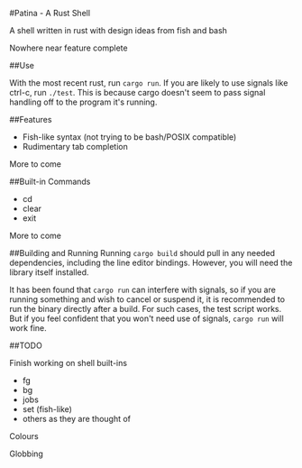 #Patina - A Rust Shell

A shell written in rust with design ideas from fish and bash

Nowhere near feature complete

##Use

With the most recent rust, run `cargo run`. If you are likely to use signals like ctrl-c, run `./test`. This is because cargo doesn't seem to pass signal handling off to the program it's running.

##Features

- Fish-like syntax (not trying to be bash/POSIX compatible)
- Rudimentary tab completion

More to come

##Built-in Commands

- cd
- clear
- exit

More to come

##Building and Running
Running `cargo build` should pull in any needed dependencies, including the line editor bindings. However, you will need the library itself installed.

It has been found that `cargo run` can interfere with signals, so if you are running something and wish to cancel or suspend it, it is recommended to run the binary directly after a build. For such cases, the test script works. But if you feel confident that you won't need use of signals, `cargo run` will work fine.

##TODO

Finish working on shell built-ins
- fg
- bg
- jobs
- set (fish-like)
- others as they are thought of

Colours

Globbing
